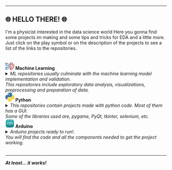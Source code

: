 ----
## 🌐 HELLO THERE! 🌐
I'm a physicist interested in the data science world
Here you gonna find some projects im making and some tips and tricks for EDA and a little more. <br>
Just click on the play symbol or on the description of the projects to see a list of the links to the repositories.

<br>
<b><img src="img/ml_icon2.png"  width=28" height="28"> Machine Learning</b>
<body>
    <details>
        <summary><i>ML repositories usually culminate with the machine learning model implementation and validation. <br>
This repositories include exploratory data analysis, visualizations, preprocessing and preparation of data.</i>
</summary>
<a href="https://github.com/NavarroRamon/DealingWith_ImbalancedData" target="_blank">
  <img src="img/carpetab.png"  width=25" height="25">
  <b> DealingWithImbalancedData </b> 
</a>

<br>
<a href="https://github.com/NavarroRamon/HeartFailure_ClassificationProblem" target="_blank">
  <img src="img/carpetab.png"  width=25" height="25">
  <b> HeartFailureClassificationProblem </b> 
</a>


</details>        
</body>
<b><img src="img/python_icon.png"  width=28" height="28"> Python</b>
<body>
    <details>
        <summary><i>This repositories contain projects made with python code.
Most of them has a GUI.<br>Some of the libraries used are, pygame, PyQt, tkinter, selenium, etc.</i>
</summary>
        

<a href="https://github.com/NavarroRamon/StocksTracker" target="_blank">
  <img src="img/carpetab.png"  width=25" height="25">
  <b> StocksTracker </b>
</a>

<br>
<a href="https://github.com/NavarroRamon/Basic-MVC-Template" target="_blank">
  <img src="img/carpetab.png"  width=25" height="25">
  <b> ModelViewControllerTemplate </b>
</a>

<br>        
<a href="https://github.com/NavarroRamon/AmazonPriceTracker" target="_blank">
  <img src="img/carpetab.png"  width=25" height="25">
  <b> AmazonPriceTracker </b>
</a>

<br>
<a href="https://github.com/NavarroRamon/TheGameOfLife" target="_blank">
  <img src="img/carpetab.png"  width=25" height="25">
  <b> TheGameOfLife </b>
</a>

<br>
<a href="https://github.com/NavarroRamon/solar_system" target="_blank">
  <img src="img/carpetab.png"  width=25" height="25">
  <b> SolarSystem </b>
</a>
</details>        
</body>
<b><img src="img/arduino_icon.png"  width=28" height="28"> Arduino</b>
<body>
    <details>
        <summary><i>Arduino projects ready to run!.<br>
You will find the code and all the components needed to get the project working.</i>
</summary>
<a href="https://github.com/NavarroRamon/NA" target="_blank">
  <img src="img/carpetab.png"  width=25" height="25">
  <b> ArduinoTamagotcheems </b> 
</a>


</details>        
</body>
<br>

---

<em><b>At least... it works!</b><br></em>
